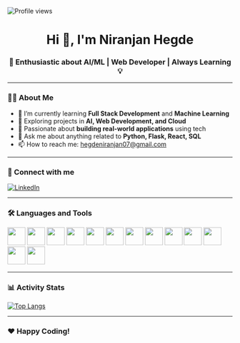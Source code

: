 <!-- Niranjan Hegde GitHub Profile README -->

![Profile views](https://komarev.com/ghpvc/?username=niranjanhegde-droid&color=blue)

<h1 align="center">Hi 👋, I'm Niranjan Hegde</h1>
<h3 align="center">🚀 Enthusiastic about AI/ML | Web Developer | Always Learning 💡</h3>

---

### 🙋‍♂️ About Me

- 🔭 I’m currently learning **Full Stack Development** and **Machine Learning**
- 🧠 Exploring projects in **AI, Web Development, and Cloud**
- 🌱 Passionate about **building real-world applications** using tech
- 💬 Ask me about anything related to **Python, Flask, React, SQL**
- 📫 How to reach me: [hegdeniranjan07@gmail.com](mailto:hegdeniranjan07@gmail.com)

---

### 🤝 Connect with me
[![LinkedIn](https://img.shields.io/badge/LinkedIn-blue?style=flat-square&logo=linkedin)](https://www.linkedin.com/in/niranjanhegde04/)

---

### 🛠️ Languages and Tools

<img src="https://cdn.jsdelivr.net/gh/devicons/devicon/icons/git/git-original.svg" width="40" />
<img src="https://cdn.jsdelivr.net/gh/devicons/devicon/icons/java/java-original.svg" width="40"/>
<img src="https://cdn.jsdelivr.net/gh/devicons/devicon/icons/html5/html5-original.svg" width="40"/>
<img src="https://cdn.jsdelivr.net/gh/devicons/devicon/icons/css3/css3-original.svg" width="40"/>
<img src="https://cdn.jsdelivr.net/gh/devicons/devicon/icons/javascript/javascript-original.svg" width="40"/>
<img src="https://cdn.jsdelivr.net/gh/devicons/devicon/icons/react/react-original.svg" width="40"/>
<img src="https://cdn.jsdelivr.net/gh/devicons/devicon/icons/nodejs/nodejs-original.svg" width="40"/>
<img src="https://cdn.jsdelivr.net/gh/devicons/devicon/icons/mysql/mysql-original.svg" width="40"/>
<img src="https://cdn.jsdelivr.net/gh/devicons/devicon/icons/firebase/firebase-plain.svg" width="40"/>
<img src="https://cdn.jsdelivr.net/gh/devicons/devicon/icons/bootstrap/bootstrap-original.svg" width="40"/>
<img src="https://cdn.jsdelivr.net/gh/devicons/devicon/icons/c/c-original.svg" width="40"/>
<img src="https://cdn.jsdelivr.net/gh/devicons/devicon/icons/cplusplus/cplusplus-original.svg" width="40"/>
<img src="https://cdn.jsdelivr.net/gh/devicons/devicon/icons/vscode/vscode-original.svg" width="40"/>

---

### 📊 Activity Stats

[![Top Langs](https://github-readme-stats.vercel.app/api/top-langs/?username=niranjanhegde-droid&layout=compact&theme=tokyonight)](https://github.com/niranjanhegde-droid/github-readme-stats)

---

### ❤️ Happy Coding!
